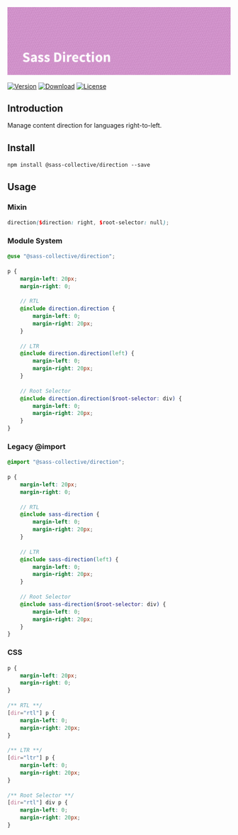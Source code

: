 ![Sass Direction](.repo/banner.png)

[![Version](https://flat.badgen.net/npm/v/@sass-collective/direction)](https://www.npmjs.com/package/@sass-collective/direction)
[![Download](https://flat.badgen.net/npm/dt/@sass-collective/direction)](https://www.npmjs.com/package/@sass-collective/direction)
[![License](https://flat.badgen.net/npm/license/@sass-collective/direction)](https://www.npmjs.com/package/@sass-collective/direction)

## Introduction

Manage content direction for languages right-to-left.

## Install

    npm install @sass-collective/direction --save
    
## Usage

### Mixin

```scss
direction($direction: right, $root-selector: null);
```

### Module System

```scss
@use "@sass-collective/direction";

p {
    margin-left: 20px;
    margin-right: 0;

    // RTL
    @include direction.direction {
        margin-left: 0;
        margin-right: 20px;
    }

    // LTR
    @include direction.direction(left) {
        margin-left: 0;
        margin-right: 20px;
    }

    // Root Selector
    @include direction.direction($root-selector: div) {
        margin-left: 0;
        margin-right: 20px;
    }
}
```

### Legacy @import

```scss
@import "@sass-collective/direction";

p {
    margin-left: 20px;
    margin-right: 0;

    // RTL
    @include sass-direction {
        margin-left: 0;
        margin-right: 20px;
    }

    // LTR
    @include sass-direction(left) {
        margin-left: 0;
        margin-right: 20px;
    }

    // Root Selector
    @include sass-direction($root-selector: div) {
        margin-left: 0;
        margin-right: 20px;
    }
}
```

### CSS

```css
p {
    margin-left: 20px;
    margin-right: 0;
}

/** RTL **/
[dir="rtl"] p {
    margin-left: 0;
    margin-right: 20px;
}

/** LTR **/
[dir="ltr"] p {
    margin-left: 0;
    margin-right: 20px;
}

/** Root Selector **/
[dir="rtl"] div p {
    margin-left: 0;
    margin-right: 20px;
}
```
